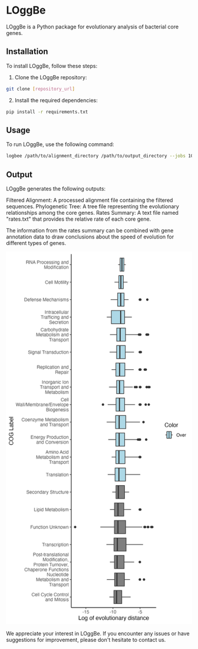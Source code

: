 # LOggBe
LOggBe is a Python package for evolutionary analysis of bacterial core genes.

## Installation
To install LOggBe, follow these steps:

1. Clone the LOggBe repository:
   
```sh
git clone [repository_url]
```

2. Install the required dependencies:

```sh
pip install -r requirements.txt
```

## Usage
To run LOggBe, use the following command:

```sh
logbee /path/to/alignment_directory /path/to/output_directory --jobs 10
```

## Output 
LOggBe generates the following outputs:

Filtered Alignment: A processed alignment file containing the filtered sequences.
Phylogenetic Tree: A tree file representing the evolutionary relationships among the core genes.
Rates Summary: A text file named "rates.txt" that provides the relative rate of each core gene.

The information from the rates summary can be combined with gene annotation data to draw conclusions about the speed of evolution for different types of genes.

![Example Output](LoggBe_5.png)

We appreciate your interest in LOggBe. If you encounter any issues or have suggestions for improvement, please don't hesitate to contact us.
